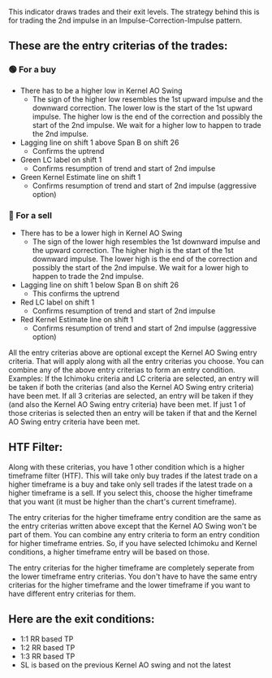 This indicator draws trades and their exit levels.
The strategy behind this is for trading the 2nd impulse in an Impulse-Correction-Impulse pattern.

## These are the entry criterias of the trades:
### 🟢 For a buy
- There has to be a higher low in Kernel AO Swing
  - The sign of the higher low resembles the 1st upward impulse and the downward correction. The lower low is the start of the 1st upward impulse. The higher low is the end of the correction and possibly the start of the 2nd impulse. We wait for a higher low to happen to trade the 2nd impulse.
- Lagging line on shift 1 above Span B on shift 26
  - Confirms the uptrend
- Green LC label on shift 1
  - Confirms resumption of trend and start of 2nd impulse
- Green Kernel Estimate line on shift 1
  - Confirms resumption of trend and start of 2nd impulse (aggressive option)

### 🔴 For a sell
- There has to be a lower high in Kernel AO Swing
  - The sign of the lower high resembles the 1st downward impulse and the upward correction. The higher high is the start of the 1st downward impulse. The lower high is the end of the correction and possibly the start of the 2nd impulse. We wait for a lower high to happen to trade the 2nd impulse.
- Lagging line on shift 1 below Span B on shift 26
  - This confirms the uptrend
- Red LC label on shift 1
  - Confirms resumption of trend and start of 2nd impulse
- Red Kernel Estimate line on shift 1
  - Confirms resumption of trend and start of 2nd impulse (aggressive option)

All the entry criterias above are optional except the Kernel AO Swing entry criteria. That will apply along with all the entry criterias you choose. You can combine any of the above entry criterias to form an entry condition. 
Examples: If the Ichimoku criteria and LC criteria are selected, an entry will be taken if both the criterias (and also the Kernel AO Swing entry criteria) have been met. 
If all 3 criterias are selected, an entry will be taken if they (and also the Kernel AO Swing entry criteria) have been met.
If just 1 of those criterias is selected then an entry will be taken if that and the Kernel AO Swing entry criteria have been met.

## HTF Filter:
Along with these criterias, you have 1 other condition which is a higher timeframe filter (HTF). This will take only buy trades if the latest trade on a higher timeframe is a buy and 
take only sell trades if the latest trade on a higher timeframe is a sell. If you select this, choose the higher timeframe that you want (it must be higher than the chart's current timeframe).

The entry criterias for the higher timeframe entry condition are the same as the entry criterias written above except that the Kernel AO Swing won't be part of them. You can combine any entry criteria to form an entry condition for higher timeframe entries. So, if you have selected Ichimoku and Kernel conditions, a higher timeframe entry will be based on those.

The entry criterias for the higher timeframe are completely seperate from the lower timeframe entry criterias. You don't have to have the same entry criterias for the higher timeframe and the lower timeframe if you want to have different entry criterias for them.

## Here are the exit conditions:
- 1:1 RR based TP
- 1:2 RR based TP
- 1:3 RR based TP
- SL is based on the previous Kernel AO swing and not the latest
